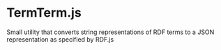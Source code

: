 # TermTerm.js
 Small utility that converts string representations of RDF terms to a JSON representation as specified by RDF.js
